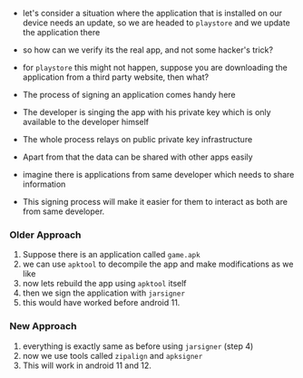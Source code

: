 - let's consider a situation where the application that is installed on our device needs an update, so we are headed to `playstore` and we update the application there
- so how can we verify its the real app, and not some hacker's trick?
- for `playstore` this might not happen, suppose you are downloading the application from a third party website, then what?

- The process of signing an application comes handy here
- The developer is singing the app with his private key which is only available to the developer himself
- The whole process relays on public private key infrastructure

- Apart from that the data can be shared with other apps easily
- imagine there is applications from same developer which needs to share information
- This signing process will make it easier for them to interact as both are from same developer.


### Older Approach
1. Suppose there is an application called `game.apk` 
2. we can use `apktool` to decompile the app and make modifications as we like 
3. now lets rebuild the app using `apktool` itself 
4. then we sign the application with `jarsigner`
5. this would have worked before android 11.

### New Approach
1.  everything is exactly same as before using `jarsigner` (step 4)
2.  now we use tools called `zipalign` and `apksigner` 
3. This will work in android 11 and 12.